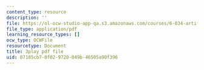 ```yaml
---
content_type: resource
description: ''
file: https://ol-ocw-studio-app-qa.s3.amazonaws.com/courses/6-034-artificial-intelligence-fall-2010/07185cb70f029720049b46505a90f396_EC6bf8JCpDQ.pdf
file_type: application/pdf
learning_resource_types: []
ocw_type: OCWFile
resourcetype: Document
title: 3play pdf file
uid: 07185cb7-0f02-9720-049b-46505a90f396
---
```

